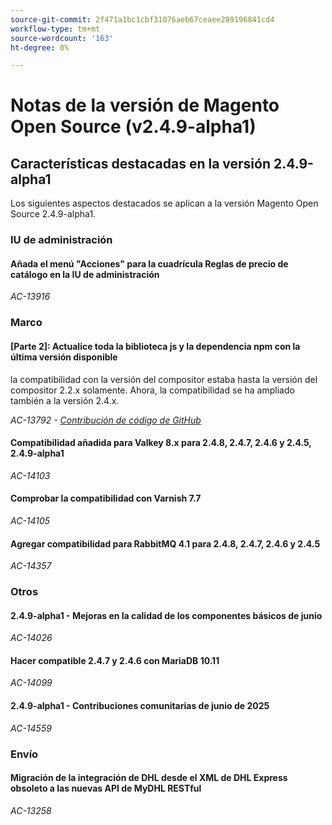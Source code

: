 ```yaml
---
source-git-commit: 2f471a1bc1cbf31076aeb67ceaee289196841cd4
workflow-type: tm+mt
source-wordcount: '163'
ht-degree: 0%

---
```

# Notas de la versión de Magento Open Source (v2.4.9-alpha1)

## Características destacadas en la versión 2.4.9-alpha1

Los siguientes aspectos destacados se aplican a la versión Magento Open Source 2.4.9-alpha1.

### IU de administración

#### Añada el menú &quot;Acciones&quot; para la cuadrícula Reglas de precio de catálogo en la IU de administración

_AC-13916_

### Marco

#### [Parte 2]: Actualice toda la biblioteca js y la dependencia npm con la última versión disponible

la compatibilidad con la versión del compositor estaba hasta la versión del compositor 2.2.x solamente. Ahora, la compatibilidad se ha ampliado también a la versión 2.4.x.

_AC-13792 - [Contribución de código de GitHub](https://github.com/magento/magento2/commit/19844aa0)_

#### Compatibilidad añadida para Valkey 8.x para 2.4.8, 2.4.7, 2.4.6 y 2.4.5, 2.4.9-alpha1

_AC-14103_

#### Comprobar la compatibilidad con Varnish 7.7

_AC-14105_

#### Agregar compatibilidad para RabbitMQ 4.1 para 2.4.8, 2.4.7, 2.4.6 y 2.4.5

_AC-14357_

### Otros

#### 2.4.9-alpha1 - Mejoras en la calidad de los componentes básicos de junio

_AC-14026_

#### Hacer compatible 2.4.7 y 2.4.6 con MariaDB 10.11

_AC-14099_

#### 2.4.9-alpha1 - Contribuciones comunitarias de junio de 2025

_AC-14559_

### Envío

#### Migración de la integración de DHL desde el XML de DHL Express obsoleto a las nuevas API de MyDHL RESTful

_AC-13258_
